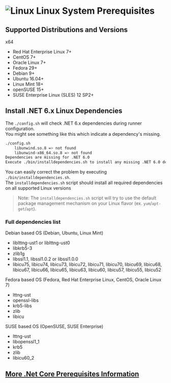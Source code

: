 

# ![Linux](../res/linux_med.png) Linux System Prerequisites

## Supported Distributions and Versions

x64
  - Red Hat Enterprise Linux 7+
  - CentOS 7+
  - Oracle Linux 7+
  - Fedora 29+
  - Debian 9+
  - Ubuntu 16.04+
  - Linux Mint 18+
  - openSUSE 15+
  - SUSE Enterprise Linux (SLES) 12 SP2+

## Install .NET 6.x Linux Dependencies

The `./config.sh` will check .NET 6.x dependencies during runner configuration.  
You might see something like this which indicate a dependency's missing.
```bash
./config.sh
    libunwind.so.8 => not found
    libunwind-x86_64.so.8 => not found
Dependencies are missing for .NET 6.0
Execute ./bin/installdependencies.sh to install any missing .NET 6.0 dependencies.
```
You can easily correct the problem by executing `./bin/installdependencies.sh`.  
The `installdependencies.sh` script should install all required dependencies on all supported Linux versions  
> Note: The `installdependencies.sh` script will try to use the default package management mechanism on your Linux flavor (ex. `yum`/`apt-get`/`apt`).

### Full dependencies list

Debian based OS (Debian, Ubuntu, Linux Mint)

- liblttng-ust1 or liblttng-ust0
- libkrb5-3
- zlib1g
- libssl1.1, libssl1.0.2 or libssl1.0.0
- libicu75, libicu74, libicu73, libicu72, libicu71, libicu70, libicu69, libicu68, libicu67, libicu66, libicu65, libicu63, libicu60, libicu57, libicu55, libicu52

Fedora based OS (Fedora, Red Hat Enterprise Linux, CentOS, Oracle Linux 7)

- lttng-ust
- openssl-libs
- krb5-libs
- zlib
- libicu

SUSE based OS (OpenSUSE, SUSE Enterprise)

- lttng-ust
- libopenssl1_1
- krb5
- zlib
- libicu60_2

## [More .Net Core Prerequisites Information](https://docs.microsoft.com/en-us/dotnet/core/linux-prerequisites?tabs=netcore2x)
